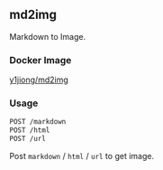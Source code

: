 ## md2img

Markdown to Image.

### Docker Image

[y1jiong/md2img](https://hub.docker.com/r/y1jiong/md2img)

### Usage

```bash
POST /markdown
POST /html
POST /url
```
Post `markdown` / `html` / `url` to get image.

